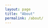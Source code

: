```yaml
---
layout: page
title: "About"
permalink: /about/
---
```


<html lang="en">
<head>
    <meta charset="UTF-8">
    <meta name="viewport" content="width=device-width, initial-scale=1.0">
    <title>Wasatch-Archaeo | Text Content Styling</title>
    <style>
        /* Text-only styling that preserves existing navigation and footer */
        :root {
            --primary-color: #5b7e5f;
            --secondary-color: #8a6552;
            --accent-color: #d8b976;
            --light-bg: #f8f8f5;
            --dark-text: #333333;
        }
        
        /* Main content styles only */
        .content-wrapper {
            font-family: 'Segoe UI', Tahoma, Geneva, Verdana, sans-serif;
            line-height: 1.7;
            color: var(--dark-text);
            max-width: 900px;
            margin: 0 auto;
            padding: 0 20px;
        }
        
        /* Content headings */
        .content-wrapper h1 {
            font-size: 2.2rem;
            color: var(--primary-color);
            margin: 1.5rem 0;
            font-weight: 500;
            border-bottom: 2px solid var(--accent-color);
            padding-bottom: 0.5rem;
        }
        
        .content-wrapper h2 {
            font-size: 1.7rem;
            color: var(--secondary-color);
            margin: 2.2rem 0 1.2rem;
            font-weight: 500;
        }
        
        .content-wrapper h3 {
            font-size: 1.35rem;
            color: var(--primary-color);
            margin: 1.8rem 0 1rem;
            font-weight: 500;
        }
        
        /* Paragraph styling */
        .content-wrapper p {
            margin-bottom: 1.2rem;
            font-size: 1.05rem;
            line-height: 1.7;
            text-align: justify;
        }
        
        /* Emphasis */
        .content-wrapper strong, 
        .content-wrapper b {
            color: var(--secondary-color);
            font-weight: 600;
        }
        
        /* Horizontal rules */
        .content-wrapper hr {
            border: none;
            height: 1px;
            background-color: #e0e0e0;
            margin: 2rem 0;
        }
        
        /* Lists */
        .content-wrapper ul {
            margin-left: 1rem;
            margin-bottom: 1.5rem;
        }
        
        .content-wrapper li {
            margin-bottom: 0.7rem;
            position: relative;
            padding-left: 1.2rem;
            list-style-type: none;
        }
        
        .content-wrapper li::before {
            content: "•";
            color: var(--accent-color);
            font-weight: bold;
            position: absolute;
            left: 0;
        }
        
        /* Key terms */
        .key-term {
            background-color: rgba(216, 185, 118, 0.2);
            padding: 0 4px;
            border-radius: 3px;
        }
        
        /* Section dividers (subtle) */
        .subtle-divider {
            height: 1px;
            background: linear-gradient(to right, transparent, #e0e0e0, transparent);
            margin: 2rem 0;
            border: none;
        }
        
        /* Researcher title styling */
        .researcher-title {
            font-size: 1.2rem;
            font-weight: 500;
            text-align: center;
            margin: 1.5rem 0;
            color: var(--secondary-color);
            font-style: italic;
        }
        
        /* Box for important content */
        .highlight-box {
            border-left: 3px solid var(--accent-color);
            background-color: rgba(216, 185, 118, 0.1);
            padding: 1rem 1.5rem;
            margin: 1.5rem 0;
            border-radius: 0 4px 4px 0;
        }
        
        /* Quote styling */
        .content-wrapper blockquote {
            border-left: 3px solid var(--accent-color);
            padding: 0.5rem 0 0.5rem 1rem;
            margin: 1.5rem 0 1.5rem 1rem;
            font-style: italic;
            color: #555;
        }
    </style>
</head>
<body>
    <!-- 
    IMPORTANT: This is just a demonstration of the styling. 
    To implement this on your site:
    
    1. Copy only the CSS styles above
    2. Add the class "content-wrapper" to your main content container
    3. Add other classes as needed (key-term, subtle-divider, etc.)
    4. DO NOT modify your existing navigation or footer
    -->
    
    <div class="content-wrapper">
        <h1>About</h1>
        
        <h2>About the Researcher - Dr. Justin "JD" Dolinar</h2>
        
        <hr class="subtle-divider">
        
        <p class="researcher-title">Environmental Archaeologist &amp; Human-Environment Co-evolution Specialist</p>
        
        <hr class="subtle-divider">
        
        <h3>Research Focus</h3>
        <p>My doctoral research at the University of Utah examined the dynamic interplay between cultural practices and ecological processes throughout the Holocene period in the Intermountain West. This work culminated in the development of the <strong>Environmental Archaeology Heuristic (EAH)</strong>, an innovative framework integrating Optimal Foraging Theory with Niche Construction Theory.</p>
        
        <h3>Theoretical Framework</h3>
        <p>The EAH framework extends Butzer's (1982) "Archaeology as Human Ecology" concept by incorporating Bronfenbrenner's Bioecological Model—specifically its nested, multi-scalar PPCT framework—to enable comprehensive analysis of human-environment interactions across temporal and spatial scales.</p>
        
        <div class="highlight-box">
            <h3>Methodological Approach</h3>
            <p>My research employs a <strong>Two-Eyed Seeing approach</strong> that synthesizes:</p>
            <ul>
                <li>Indigenous Traditional Ecological Knowledge</li>
                <li>Quantitative Western scientific methodologies</li>
            </ul>
            
            <p>This integration illuminates how prehistoric hunter-gatherers not only optimized immediate resource extraction but actively modified their landscapes to ensure long-term environmental sustainability.</p>
        </div>
        
        <h3>Research Methods</h3>
        <p>My investigations utilize:</p>
        <ul>
            <li>Advanced geospatial analysis</li>
            <li>Statistical Computation</li>
            <li>Western North American Archaeological Theory</li>
            <li>Archaeo- &amp; Ethno-botanical techniques</li>
            <li>Evolutionary ecology methods</li>
            <li>Geomorphic &amp; Biogeographic Principles</li>
        </ul>
        
        <p>These approaches support my examination of subsistence-settlement patterns, floral diversity, and phenotypic adaptations—with Utah juniper serving as a key case study.</p>
        
        <h3>Impact &amp; Commitment</h3>
        <p>My work contributes to theoretical discussions on human resilience and sustainability by demonstrating the reciprocal feedbacks between cultural agency and environmental change. I remain committed to advancing interdisciplinary scholarship and fostering collaborative partnerships with Indigenous communities to enrich our collective understanding of past and present human ecological dynamics.</p>
        
        <hr class="subtle-divider">
        
        <h2>Why Environmental Archaeology?</h2>
        
        <p>Environmental archaeology provides a critical lens for understanding the complex, reciprocal relationships between human societies and their environments over time. This discipline transcends traditional archaeological narratives that treat culture and nature as distinct domains, instead emphasizing that human actions—from subsistence practices to land management—are inextricably linked to and co-constitutive of the natural world.</p>
        
        <p>The field builds upon Julian Steward's cultural ecology and Butzer's (1982) seminal concept of "Archaeology as Human Ecology." Steward's pioneering work on cultural adaptation to environmental conditions established the foundation for understanding how core cultural features evolve in response to ecological challenges. Butzer expanded this framework by emphasizing the bidirectional relationship—framing human behavior as both responding to and actively shaping environmental processes. Through this ecological lens, researchers identify dynamic feedback loops that sustain or transform ecosystems over millennia. Environmental archaeology further benefits from Bronfenbrenner's Bioecological Model, particularly its nested <span class="key-term">PPCT (Process, Person, Context, Time)</span> framework, enabling multi-scalar analysis of human–environment interactions.</p>
        
        <p>This approach moves beyond environmental determinism by recognizing the agency of prehistoric peoples who actively modified landscapes—not merely adapting to existing conditions but engineering environments to enhance resource predictability and resilience. The methodological synergy of advanced geospatial analyses, archaeobotanical studies, and evolutionary ecology enriches our understanding of past subsistence–settlement patterns and the co-evolutionary processes underlying sustainable human–environment systems.</p>
        
        <blockquote>
            Environmental archaeology offers profound insights into strategies underpinning long-term human resilience and sustainability—increasingly relevant as contemporary societies face ecological challenges that echo those of the past.
        </blockquote>
        
        <hr class="subtle-divider">
        
        <h2>Why the Intermountain West?</h2>
        
        <p>The Intermountain West serves as a natural laboratory for environmental archaeological inquiry, where ecological, cultural, and climatic complexities converge. This region's environmental heterogeneity—encompassing riparian corridors, sagebrush steppes, juniper woodlands, sub-irrigated valleys, and rugged foothills—creates a mosaic of microhabitats that historically sustained diverse subsistence strategies.</p>
        
        <p>A defining feature of this landscape is its climatic stationarity punctuated by pronounced variability, exemplified by the western North American late Holocene moisture dipole. This phenomenon created a dynamic interplay between mesic and arid zones, fostering persistent floral and faunal refugia. In mesic areas, abundant water supported stable, productive ecosystems that served as resource-rich havens, while in arid regions, drought-adapted plant and animal communities maintained resilience despite harsh conditions. These refugial zones provided prehistoric populations with reliable resources and critical fallback positions during climatic fluctuations.</p>
        
        <p>This climatic complexity drove innovative adaptive strategies among prehistoric groups. In southwestern Wyoming, hunter-gatherers exploited both mesic refugia—capitalizing on predictable plant and animal resources—and arid zones, where specialized adaptations ensured survival under resource-constrained conditions. This duality exemplifies the reciprocal relationship between environmental conditions and human agency that forms a core principle of environmental archaeology.</p>
        
        <p>The region's well-documented archaeological record, combined with its inherent ecological diversity, provides crucial insights into the co-evolutionary processes of human–environment interactions. Prehistoric communities actively managed landscapes through practices such as surplus storage, controlled burning, and selective harvesting—practices effectively captured by the <span class="key-term">Environmental Archaeology Heuristic (EAH)</span>.</p>
        
        <p>The Intermountain West, with its blend of climatic stationarity, late Holocene moisture gradients, and persistent refugial zones, offers an ideal context for advancing our understanding of sustainability, resilience, and the transformative power of cultural practices on ecological systems.</p>
    </div>
</body>
</html>
